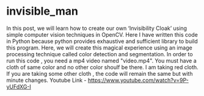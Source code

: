 # invisible_man
In this post, we will learn how to create our own ‘Invisibility Cloak’ using simple computer vision techniques in OpenCV. 
Here I have written this code in Python because python provides exhaustive and sufficient library to build this program. 
Here, we will create this magical experience using an image processing technique called color detection and segmentation. In order to run this code , you need a mp4 video named "video.mp4". You must have a cloth of same color and no other color shoulf be there. 
I am taking red cloth. If you are taking some other cloth , the code will remain the same but with minute changes.
Youtube Link - https://www.youtube.com/watch?v=9P-yUFdXG-I
